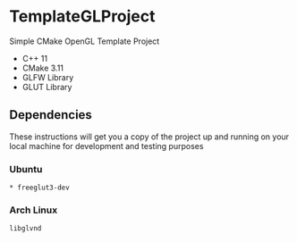 # TemplateGLProject
Simple CMake OpenGL Template Project
* C++ 11
* CMake 3.11
* GLFW Library
* GLUT Library

## Dependencies
These instructions will get you a copy of the project up and running on your local machine for development and testing purposes

### Ubuntu
```
* freeglut3-dev
```

### Arch Linux
```
libglvnd
```
